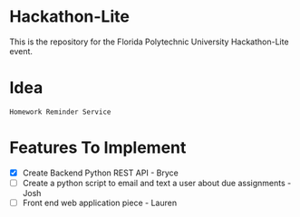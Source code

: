 # Hackathon-Lite
This is the repository for the Florida Polytechnic University Hackathon-Lite event.

# Idea
    Homework Reminder Service

# Features To Implement

- [x] Create Backend Python REST API - Bryce
- [ ] Create a python script to email and text a user about due assignments - Josh
- [ ] Front end web application piece - Lauren